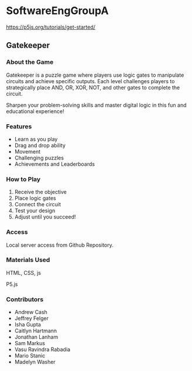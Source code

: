 # SoftwareEngGroupA

https://p5js.org/tutorials/get-started/

## Gatekeeper
### About the Game
Gatekeeper is a puzzle game where players use logic gates to manipulate circuits and achieve specific outputs. Each level challenges players to strategically place AND, OR, XOR, NOT, and other gates to complete the circuit.

Sharpen your problem-solving skills and master digital logic in this fun and educational experience!

### Features
* Learn as you play
* Drag and drop ability
* Movement
* Challenging puzzles
* Achievements and Leaderboards

### How to Play
1. Receive the objective
2. Place logic gates
3. Connect the circuit
4. Test your design
5. Adjust until you succeed!


### Access
Local server access from Github Repository.

### Materials Used
HTML, CSS, js

P5.js

### Contributors
* Andrew Cash
* Jeffrey Felger
* Isha Gupta
* Caitlyn Hartmann
* Jonathan Lanham
* Sam Markus
* Vasu Ravindra Rabadia
* Mario Stanic
* Madelyn Washer
